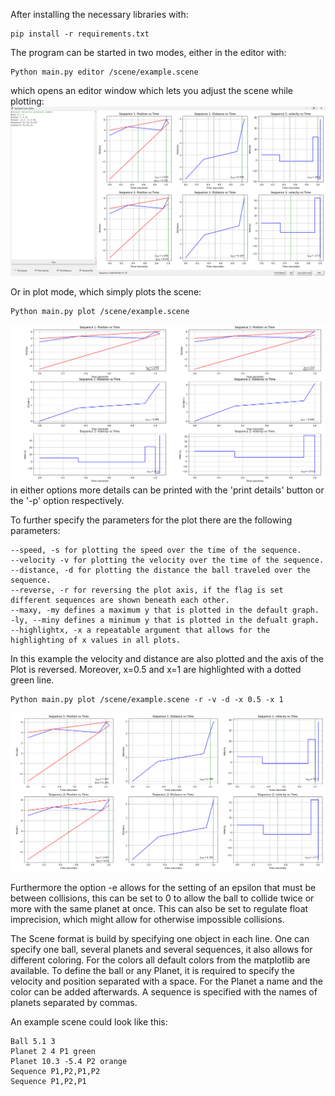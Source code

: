 After installing the necessary libraries with:
```
pip install -r requirements.txt
```
The program can be started in two modes, either in the editor with:
```
Python main.py editor /scene/example.scene
```
which opens an editor window which lets you adjust the scene while plotting:
![image of the editor](./images/editor.png)

Or in plot mode, which simply plots the scene:
```
Python main.py plot /scene/example.scene 
```
![image of a plot](./images/example_figure.png)
in either options more details can be printed with the 'print details' button or the '-p' option respectively.

To further specify the parameters for the plot there are the following parameters:
```
--speed, -s for plotting the speed over the time of the sequence.
--velocity -v for plotting the velocity over the time of the sequence.
--distance, -d for plotting the distance the ball traveled over the sequence.
--reverse, -r for reversing the plot axis, if the flag is set different sequences are shown beneath each other. 
--maxy, -my defines a maximum y that is plotted in the default graph.
-ly, --miny defines a minimum y that is plotted in the defualt graph.
--highlightx, -x a repeatable argument that allows for the highlighting of x values in all plots.
```

In this example the velocity and distance are also plotted and the axis of the Plot is reversed.
Moreover, x=0.5 and x=1 are highlighted with a dotted green line. 
```
Python main.py plot /scene/example.scene -r -v -d -x 0.5 -x 1 
```
![image of a plot with several flags set](./images/example_parameters.png)

Furthermore the option -e allows for the setting of an epsilon that must be between collisions, this can be set to 0 to allow the ball to collide twice or more with the same planet at once.
This can also be set to regulate float imprecision, which might allow for otherwise impossible collisions.

The Scene format is build by specifying one object in each line.
One can specify one ball, several planets and several sequences, it also allows for different coloring.
For the colors all default colors from the matplotlib are available. 
To define the ball or any Planet, it is required to specify the velocity and position separated with a space.
For the Planet a name and the color can be added afterwards.
A sequence is specified with the names of planets separated by commas.

An example scene could look like this:
```
Ball 5.1 3
Planet 2 4 P1 green
Planet 10.3 -5.4 P2 orange
Sequence P1,P2,P1,P2
Sequence P1,P2,P1
```